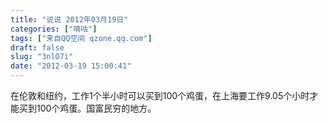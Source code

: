 ```yaml
---
title: "说说 2012年03月19日"
categories: ["嘀咕"]
tags: ["来自QQ空间 qzone.qq.com"]
draft: false
slug: "3nlO7i"
date: "2012-03-19 15:00:41"
---
```


在伦敦和纽约，工作1个半小时可以买到100个鸡蛋，在上海要工作9.05个小时才能买到100个鸡蛋。国富民穷的地方。
